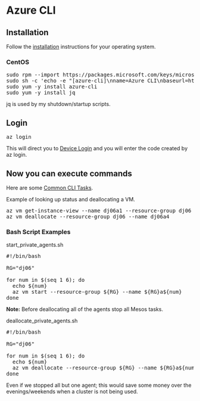 # Azure CLI

## Installation

Follow the [installation](https://docs.microsoft.com/en-us/cli/azure/install-azure-cli?view=azure-cli-latest) instructions for your operating system.


### CentOS

<pre>
sudo rpm --import https://packages.microsoft.com/keys/microsoft.asc
sudo sh -c 'echo -e "[azure-cli]\nname=Azure CLI\nbaseurl=https://packages.microsoft.com/yumrepos/azure-cli\nenabled=1\ngpgcheck=1\ngpgkey=https://packages.microsoft.com/keys/microsoft.asc" > /etc/yum.repos.d/azure-cli.repo'
sudo yum -y install azure-cli
sudo yum -y install jq
</pre>

jq is used by my shutdown/startup scripts.

## Login 

<pre>
az login
</pre>

This will direct you to [Device Login](https://login.microsoftonline.com/common/oauth2/deviceauth) and you will enter the code created by az login.

## Now you can execute commands

Here are some [Common CLI Tasks](https://docs.microsoft.com/en-us/azure/virtual-machines/linux/cli-manage).

Example of looking up status and deallocating a VM.

<pre>
az vm get-instance-view --name dj06a1 --resource-group dj06 --query instanceView.statuses[1]
az vm deallocate --resource-group dj06 --name dj06a4
</pre>

### Bash Script Examples

start_private_agents.sh
<pre>
#!/bin/bash

RG="dj06"

for num in $(seq 1 6); do
  echo ${num}
  az vm start --resource-group ${RG} --name ${RG}a${num}
done
</pre>

**Note:** Before deallocating all of the agents stop all Mesos tasks.  

deallocate_private_agents.sh
<pre>
#!/bin/bash

RG="dj06"

for num in $(seq 1 6); do
  echo ${num}
  az vm deallocate --resource-group ${RG} --name ${RG}a${num}
done
</pre>

Even if we stopped all but one agent; this would save some money over the evenings/weekends when a cluster is not being used.




